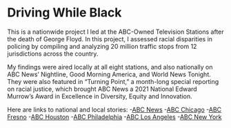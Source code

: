 # Driving While Black
This is a nationwide project I led at the ABC-Owned Television Stations after the death of George Floyd. In this project, I assessed racial disparities in policing by compiling and analyzing 20 million traffic stops from 12 jurisdictions across the country. 

My findings were aired locally at all eight stations, and also nationally on ABC News’ Nightline, Good Morning America, and World News Tonight. They were also featured in “Turning Point,” a month-long special reporting on racial justice, which brought ABC News a 2021 National Edward Murrow’s Award in Excellence in Diversity, Equity and Innovation. 

Here are links to national and local stories:
-[ABC News](https://abcnews.go.com/US/driving-black-abc-news-analysis-traffic-stops-reveals/story?id=72891419)
-[ABC Chicago](https://abc7chicago.com/chicago-police-racial-profiling-traffic-stops-department/6416266/)
-[ABC Fresno](https://abc7news.com/oakland-police-opd-racial-profiling-traffic-stops/6414305/)
-[ABC Houston](https://abc13.com/feature/traffic-stop-analysis-shows-whos-more-likely-to-be-searched/6414770/)
-[ABC Philadelphia](https://6abc.com/stop-and-frisk-philadelphia-data-philly/6413942/)
-[ABC Los Angeles](https://abc7.com/lapd-lasd-racial-disparities-police-stops/6414103/)
-[ABC New York](https://abc7ny.com/racial-profiling-disparities-in-policing-black-arrests/6414274/)

